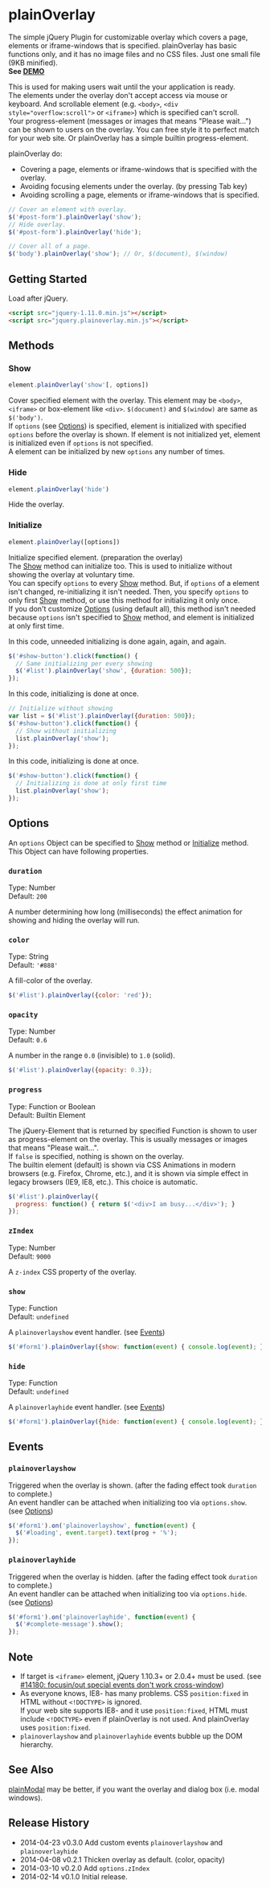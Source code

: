 # plainOverlay

The simple jQuery Plugin for customizable overlay which covers a page, elements or iframe-windows that is specified. plainOverlay has basic functions only, and it has no image files and no CSS files. Just one small file (9KB minified).  
**See <a href="http://anseki.github.io/jquery-plainoverlay">DEMO</a>**

This is used for making users wait until the your application is ready.  
The elements under the overlay don't accept access via mouse or keyboard. And scrollable element (e.g. `<body>`, `<div style="overflow:scroll">` or `<iframe>`) which is specified can't scroll.  
Your progress-element (messages or images that means "Please wait...") can be shown to users on the overlay. You can free style it to perfect match for your web site. Or plainOverlay has a simple builtin progress-element.

plainOverlay do:

- Covering a page, elements or iframe-windows that is specified with the overlay.
- Avoiding focusing elements under the overlay. (by pressing Tab key)
- Avoiding scrolling a page, elements or iframe-windows that is specified.

```js
// Cover an element with overlay.
$('#post-form').plainOverlay('show');
// Hide overlay.
$('#post-form').plainOverlay('hide');

// Cover all of a page.
$('body').plainOverlay('show'); // Or, $(document), $(window)
```

## Getting Started
Load after jQuery.

```html
<script src="jquery-1.11.0.min.js"></script>
<script src="jquery.plainoverlay.min.js"></script>
```

## Methods

### <a name ="show">Show</a>

```js
element.plainOverlay('show'[, options])
```

Cover specified element with the overlay. This element may be `<body>`, `<iframe>` or box-element like `<div>`. `$(document)` and `$(window)` are same as `$('body')`.  
If `options` (see [Options](#options)) is specified, element is initialized with specified `options` before the overlay is shown. If element is not initialized yet, element is initialized even if `options` is not specified.  
A element can be initialized by new `options` any number of times.

### <a name ="hide">Hide</a>

```js
element.plainOverlay('hide')
```

Hide the overlay.

### <a name ="initialize">Initialize</a>

```js
element.plainOverlay([options])
```

Initialize specified element. (preparation the overlay)  
The [Show](#show) method can initialize too. This is used to initialize without showing the overlay at voluntary time.  
You can specify `options` to every [Show](#show) method. But, if `options` of a element isn't changed, re-initializing it isn't needed. Then, you specify `options` to only first [Show](#show) method, or use this method for initializing it only once.  
If you don't customize [Options](#options) (using default all), this method isn't needed because `options` isn't specified to [Show](#show) method, and element is initialized at only first time.

In this code, unneeded initializing is done again, again, and again.

```js
$('#show-button').click(function() {
  // Same initializing per every showing
  $('#list').plainOverlay('show', {duration: 500});
});
```

In this code, initializing is done at once.

```js
// Initialize without showing
var list = $('#list').plainOverlay({duration: 500});
$('#show-button').click(function() {
  // Show without initializing
  list.plainOverlay('show');
});
```

In this code, initializing is done at once.

```js
$('#show-button').click(function() {
  // Initializing is done at only first time
  list.plainOverlay('show');
});
```

## <a name ="options">Options</a>

An `options` Object can be specified to [Show](#show) method or [Initialize](#initialize) method. This Object can have following properties.

### `duration`

Type: Number  
Default: `200`

A number determining how long (milliseconds) the effect animation for showing and hiding the overlay will run.

### `color`

Type: String  
Default: `'#888'`

A fill-color of the overlay.

```js
$('#list').plainOverlay({color: 'red'});
```

### `opacity`

Type: Number  
Default: `0.6`

A number in the range `0.0` (invisible) to `1.0` (solid).

```js
$('#list').plainOverlay({opacity: 0.3});
```

### `progress`

Type: Function or Boolean  
Default: Builtin Element

The jQuery-Element that is returned by specified Function is shown to user as progress-element on the overlay. This is usually messages or images that means "Please wait...".  
If `false` is specified, nothing is shown on the overlay.  
The builtin element (default) is shown via CSS Animations in modern browsers (e.g. Firefox, Chrome, etc.), and it is shown via simple effect in legacy browsers (IE9, IE8, etc.). This choice is automatic.

```js
$('#list').plainOverlay({
  progress: function() { return $('<div>I am busy...</div>'); }
});
```

### `zIndex`

Type: Number  
Default: `9000`

A `z-index` CSS property of the overlay.

### `show`

Type: Function  
Default: `undefined`

A `plainoverlayshow` event handler. (see [Events](#events))

```js
$('#form1').plainOverlay({show: function(event) { console.log(event); } });
```

### `hide`

Type: Function  
Default: `undefined`

A `plainoverlayhide` event handler. (see [Events](#events))

```js
$('#form1').plainOverlay({hide: function(event) { console.log(event); } });
```

## <a name ="events">Events</a>

### `plainoverlayshow`

Triggered when the overlay is shown. (after the fading effect took `duration` to complete.)  
An event handler can be attached when initializing too via `options.show`. (see [Options](#options))

```js
$('#form1').on('plainoverlayshow', function(event) {
  $('#loading', event.target).text(prog + '%');
});
```

### `plainoverlayhide`

Triggered when the overlay is hidden. (after the fading effect took `duration` to complete.)  
An event handler can be attached when initializing too via `options.hide`. (see [Options](#options))

```js
$('#form1').on('plainoverlayhide', function(event) {
  $('#complete-message').show();
});
```

## Note

- If target is `<iframe>` element, jQuery 1.10.3+ or 2.0.4+ must be used. (see [#14180: focusin/out special events don't work cross-window](http://bugs.jquery.com/ticket/14180))
- As everyone knows, IE8- has many problems. CSS `position:fixed` in HTML without `<!DOCTYPE>` is ignored.  
If your web site supports IE8- and it use `position:fixed`, HTML must include `<!DOCTYPE>` even if plainOverlay is not used. And plainOverlay uses `position:fixed`.
- `plainoverlayshow` and `plainoverlayhide` events bubble up the DOM hierarchy.

## See Also

[plainModal](http://anseki.github.io/jquery-plainmodal) may be better, if you want the overlay and dialog box (i.e. modal windows).

## Release History
 * 2014-04-23			v0.3.0			Add custom events `plainoverlayshow` and `plainoverlayhide`
 * 2014-04-08			v0.2.1			Thicken overlay as default. (color, opacity)
 * 2014-03-10			v0.2.0			Add `options.zIndex`
 * 2014-02-14			v0.1.0			Initial release.
